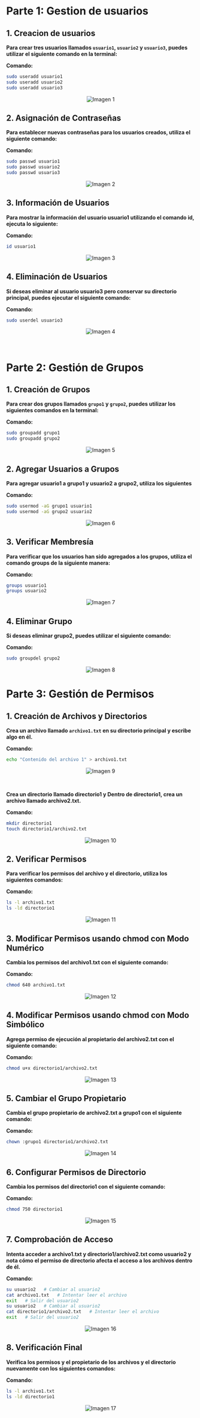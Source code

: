 # Parte 1: Gestion de usuarios

## 1. Creacion de usuarios
**Para crear tres usuarios llamados `usuario1`, `usuario2` y `usuario3`, puedes utilizar el siguiente comando en la terminal:**
<br>

**Comando:**
```bash
sudo useradd usuario1
sudo useradd usuario2
sudo useradd usuario3
```
<p align="center">
  <img src="imgs/add_users.png" alt="Imagen 1" />
</p>


## 2. Asignación de Contraseñas
**Para establecer nuevas contraseñas para los usuarios creados, utiliza el siguiente comando:**
<br>

**Comando:**
```bash
sudo passwd usuario1
sudo passwd usuario2
sudo passwd usuario3
```
<p align="center">
  <img src="imgs/change_password.png" alt="Imagen 2" />
</p>

## 3. Información de Usuarios
**Para mostrar la información del usuario usuario1 utilizando el comando id, ejecuta lo siguiente:**
<br>

**Comando:**
```bash
id usuario1
```
<p align="center">
  <img src="imgs/show_info.png" alt="Imagen 3" />
</p>

## 4. Eliminación de Usuarios
**Si deseas eliminar al usuario usuario3 pero conservar su directorio principal, puedes ejecutar el siguiente comando:**
<br>

**Comando:**
```bash
sudo userdel usuario3
```
<p align="center">
  <img src="imgs/delete_user.png" alt="Imagen 4" />
</p>

<br>

# Parte 2: Gestión de Grupos

## 1. Creación de Grupos
**Para crear dos grupos llamados `grupo1` y `grupo2`, puedes utilizar los siguientes comandos en la terminal:**
<br>

**Comando:**
```bash
sudo groupadd grupo1
sudo groupadd grupo2
```
<p align="center">
  <img src="imgs/create_groups.png" alt="Imagen 5" />
</p>

## 2. Agregar Usuarios a Grupos
**Para agregar usuario1 a grupo1 y usuario2 a grupo2, utiliza los siguientes**
<br>

**Comando:**
```bash
sudo usermod -aG grupo1 usuario1
sudo usermod -aG grupo2 usuario2
```
<p align="center">
  <img src="imgs/add_group.png" alt="Imagen 6" />
</p>

## 3. Verificar Membresía
**Para verificar que los usuarios han sido agregados a los grupos, utiliza el comando groups de la siguiente manera:**
<br>

**Comando:**
```bash
groups usuario1
groups usuario2
```
<p align="center">
  <img src="imgs/show_group.png" alt="Imagen 7" />
</p>

## 4. Eliminar Grupo
**Si deseas eliminar grupo2, puedes utilizar el siguiente comando:**
<br>

**Comando:**
```bash
sudo groupdel grupo2
```
<p align="center">
  <img src="imgs/delete_group.png" alt="Imagen 8" />
</p>

# Parte 3: Gestión de Permisos

## 1. Creación de Archivos y Directorios
**Crea un archivo llamado `archivo1.txt` en su directorio principal y escribe algo en él.**
<br>

**Comando:**
```bash
echo "Contenido del archivo 1" > archivo1.txt
```
<p align="center">
  <img src="imgs/archivo1.png" alt="Imagen 9" />
</p>
<br>

**Crea un directorio llamado directorio1 y Dentro de directorio1, crea un archivo llamado archivo2.txt.**
<br>

**Comando:**
```bash
mkdir directorio1
touch directorio1/archivo2.txt
```
<p align="center">
  <img src="imgs/archivo2.png" alt="Imagen 10" />
</p>

## 2. Verificar Permisos
**Para verificar los permisos del archivo y el directorio, utiliza los siguientes comandos:**
<br>

**Comando:**
```bash
ls -l archivo1.txt
ls -ld directorio1
```
<p align="center">
  <img src="imgs/show_permissions.png" alt="Imagen 11" />
</p>

## 3. Modificar Permisos usando chmod con Modo Numérico
**Cambia los permisos del archivo1.txt con el siguiente comando:**
<br>

**Comando:**
```bash
chmod 640 archivo1.txt
```
<p align="center">
  <img src="imgs/chmod.png" alt="Imagen 12" />
</p>

## 4. Modificar Permisos usando chmod con Modo Simbólico
**Agrega permiso de ejecución al propietario del archivo2.txt con el siguiente comando:**
<br>

**Comando:**
```bash
chmod u+x directorio1/archivo2.txt
```
<p align="center">
  <img src="imgs/chmod2.png" alt="Imagen 13" />
</p>

## 5. Cambiar el Grupo Propietario
**Cambia el grupo propietario de archivo2.txt a grupo1 con el siguiente comando:**
<br>

**Comando:**
```bash
chown :grupo1 directorio1/archivo2.txt
```
<p align="center">
  <img src="imgs/chown.png" alt="Imagen 14" />
</p>

## 6. Configurar Permisos de Directorio
**Cambia los permisos del directorio1 con el siguiente comando:**
<br>

**Comando:**
```bash
chmod 750 directorio1
```
<p align="center">
  <img src="imgs/chmod3.png" alt="Imagen 15" />
</p>

## 7. Comprobación de Acceso
**Intenta acceder a archivo1.txt y directorio1/archivo2.txt como usuario2 y nota cómo el permiso de directorio afecta el acceso a los archivos dentro de él.**
<br>

**Comando:**
```bash
su usuario2   # Cambiar al usuario2
cat archivo1.txt   # Intentar leer el archivo
exit   # Salir del usuario2
su usuario2   # Cambiar al usuario2
cat directorio1/archivo2.txt   # Intentar leer el archivo
exit   # Salir del usuario2
```

<p align="center">
  <img src="imgs/denied.png" alt="Imagen 16" />
</p>

## 8. Verificación Final
**Verifica los permisos y el propietario de los archivos y el directorio nuevamente con los siguientes comandos:**
<br>

**Comando:**
```bash
ls -l archivo1.txt
ls -ld directorio1
```
<p align="center">
  <img src="imgs/verify.png" alt="Imagen 17" />
</p>



